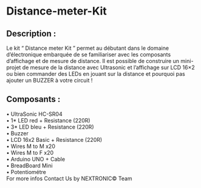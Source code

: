 # Distance-meter-Kit

## Description :
Le kit “ Distance meter Kit ” permet au débutant dans le domaine d’électronique embarquée  de se familiariser avec les composants d’affichage et de mesure de distance. Il est possible de construire un mini-projet de mesure de la distance avec Ultrasonic et l’affichage sur LCD 16×2 ou bien commander des LEDs en jouant sur  la distance et pourquoi pas ajouter un BUZZER  à votre circuit !

## Composants :
•	UltraSonic HC-SR04<br />
•	1* LED red + Resistance (220R)<br />
•	3* LED bleu + Resistance (220R)<br />
•	Buzzer<br />
•	LCD 16x2 Basic + Resistance (220R)<br />
•	Wires M to M x20<br />
•	Wires M to F x20<br />
•	Arduino UNO + Cable<br />
•	BreadBoard Mini<br />
•	Potentiométre<br />
                            For more infos Contact Us
                               by NEXTRONIC© Team 
